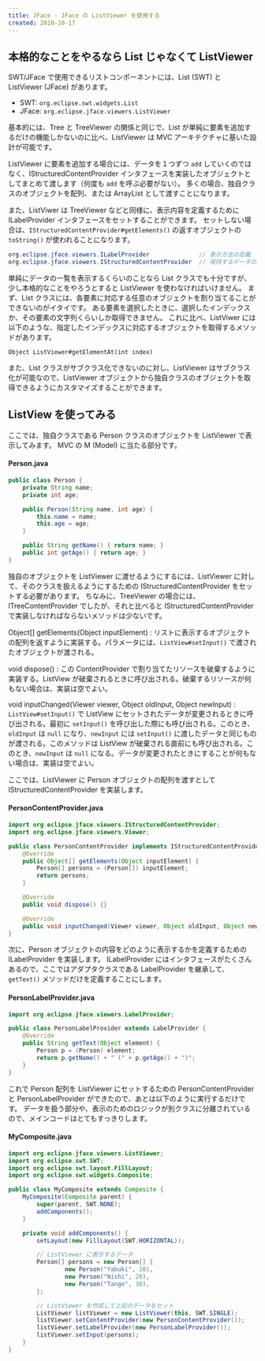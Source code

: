 ```yaml
---
title: JFace - JFace の ListViewer を使用する
created: 2010-10-17
---
```


本格的なことをやるなら List じゃなくて ListViewer
----

SWT/JFace で使用できるリストコンポーネントには、List (SWT) と ListViewer (JFace) があります。

- SWT: `org.eclipse.swt.widgets.List`
- JFace: `org.eclipse.jface.viewers.ListViewer`

基本的には、Tree と TreeViewer の関係と同じで、List が単純に要素を追加するだけの機能しかないのに比べ、ListViewer は MVC アーキテクチャに基いた設計が可能です。

ListViewer に要素を追加する場合には、データを１つずつ `add` していくのではなく、IStructuredContentProvider インタフェースを実装したオブジェクトとしてまとめて渡します（何度も `add` を呼ぶ必要がない）。
多くの場合、独自クラスのオブジェクトを配列、または ArrayList として渡すことになります。

また、ListViwer は TreeViewer などと同様に、表示内容を定義するために ILabelProvider インタフェースをセットすることができます。
セットしない場合は、`IStructuredContentProvider#getElements()` の返すオブジェクトの `toString()` が使われることになります。

~~~ java
org.eclipse.jface.viewers.ILabelProvider              // 表示方法の定義
org.eclipse.jface.viewers.IStructuredContentProvider  // 保持するデータの定義
~~~

単純にデータの一覧を表示するくらいのことなら List クラスでも十分ですが、少し本格的なことをやろうとすると ListViewer を使わなければいけません。
まず、List クラスには、各要素に対応する任意のオブジェクトを割り当てることができないのがイタイです。
ある要素を選択したときに、選択したインデックスか、その要素の文字列くらいしか取得できません。
これに比べ、ListViwer には以下のような、指定したインデックスに対応するオブジェクトを取得するメソッドがあります。

~~~
Object ListViewer#getElementAt(int index)
~~~

また、List クラスがサブクラス化できないのに対し、ListViewer はサブクラス化が可能なので、ListViewer オブジェクトから独自クラスのオブジェクトを取得できるようにカスタマイズすることができます。


ListView を使ってみる
----

ここでは、独自クラスである Person クラスのオブジェクトを ListViewer で表示してみます。
MVC の M (Model) に当たる部分です。

#### Person.java

~~~ java
public class Person {
    private String name;
    private int age;

    public Person(String name, int age) {
        this.name = name;
        this.age = age;
    }

    public String getName() { return name; }
    public int getAge() { return age; }
}
~~~

独自のオブジェクトを ListViewer に渡せるようにするには、ListViewer に対して、そのクラスを扱えるようにするための IStructuredContentProvider をセットする必要があります。
ちなみに、TreeViewer の場合には、ITreeContentProvider でしたが、それと比べると IStructuredContentProvider で実装しなければならないメソッドは少ないです。

Object[] getElements(Object inputElement)
: リストに表示するオブジェクトの配列を返すように実装する。パラメータには、`ListView#setInput()` で渡されたオブジェクトが渡される。

void dispose()
: この ContentProvider で割り当てたリソースを破棄するように実装する。ListView が破棄されるときに呼び出される。破棄するリソースが何もない場合は、実装は空でよい。

void inputChanged(Viewer viewer, Object oldInput, Object newInput)
: `ListView#setInput()` で ListView にセットされたデータが変更されるときに呼び出される。最初に `setInput()` を呼び出した際にも呼び出される。このとき、`oldInput` は `null` になり、`newInput` には `setInput()` に渡したデータと同じものが渡される。このメソッドは ListView が破棄される直前にも呼び出される。このとき、`newInput` は `null` になる。データが変更されたときにすることが何もない場合は、実装は空でよい。

ここでは、ListViewer に Person オブジェクトの配列を渡すとして IStructuredContentProvider を実装します。

#### PersonContentProvider.java

~~~ java
import org.eclipse.jface.viewers.IStructuredContentProvider;
import org.eclipse.jface.viewers.Viewer;

public class PersonContentProvider implements IStructuredContentProvider {
    @Override
    public Object[] getElements(Object inputElement) {
        Person[] persons = (Person[]) inputElement;
        return persons;
    }

    @Override
    public void dispose() {}

    @Override
    public void inputChanged(Viewer viewer, Object oldInput, Object newInput) {}
}
~~~

次に、Person オブジェクトの内容をどのように表示するかを定義するための ILabelProvider を実装します。
ILabelProvider にはインタフェースがたくさんあるので、ここではアダプタクラスである LabelProvider を継承して、`getText()` メソッドだけを定義することにします。

#### PersonLabelProvider.java

~~~ java
import org.eclipse.jface.viewers.LabelProvider;

public class PersonLabelProvider extends LabelProvider {
    @Override
    public String getText(Object element) {
        Person p = (Person) element;
        return p.getName() + " (" + p.getAge() + ")";
    }
}
~~~

これで Person 配列を ListViewer にセットするための PersonContentProvider と PersonLabelProvider ができたので、あとは以下のように実行するだけです。
データを扱う部分や、表示のためのロジックが別クラスに分離されているので、メインコードはとてもすっきりします。

#### MyComposite.java

~~~ java
import org.eclipse.jface.viewers.ListViewer;
import org.eclipse.swt.SWT;
import org.eclipse.swt.layout.FillLayout;
import org.eclipse.swt.widgets.Composite;

public class MyComposite extends Composite {
    MyComposite(Composite parent) {
        super(parent, SWT.NONE);
        addComponents();
    }

    private void addComponents() {
        setLayout(new FillLayout(SWT.HORIZONTAL));

        // ListViewer に表示するデータ
        Person[] persons = new Person[] {
                new Person("Yabuki", 10),
                new Person("Nishi", 20),
                new Person("Tange", 30),
        };

        // ListViewer を作成して上記のデータをセット
        ListViewer listViewer = new ListViewer(this, SWT.SINGLE);
        listViewer.setContentProvider(new PersonContentProvider());
        listViewer.setLabelProvider(new PersonLabelProvider());
        listViewer.setInput(persons);
    }
}
~~~

